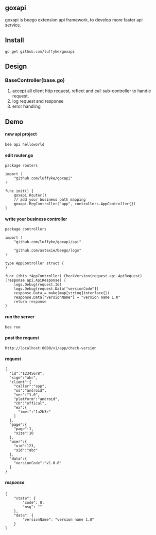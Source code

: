 ## goxapi
goxapi is beego extension api framework, to develop more faster api service.

## Install
```
go get github.com/luffyke/goxapi
```

## Design
### BaseController(base.go)
1. accept all client http request, reflect and call sub-controller to handle request.
2. log request and response
3. error handling

## Demo
#### new api project
```
bee api helloworld
```

#### edit router.go
```
package routers

import (
	"github.com/luffyke/goxapi"
)

func init() {
	goxapi.Router()
	// add your business path mapping
	goxapi.RegController("app", controllers.AppController{})
}
```

#### write your business controller
```
package controllers

import (
	"github.com/luffyke/goxapi/api"

	"github.com/astaxie/beego/logs"
)

type AppController struct {
}

func (this *AppController) CheckVersion(request api.ApiRequest) (response api.ApiResponse) {
	logs.Debug(request.Id)
	logs.Debug(request.Data["versionCode"])
	response.Data = make(map[string]interface{})
	response.Data["versionName"] = "version name 1.0"
	return response
}
```

#### run the server
```
bee run
```

#### post the request
```
http://localhost:8080/v1/app/check-version
```

#### request
```
{
  "id":"12345678",
  "sign":"abc",
  "client":{
    "caller":"app",
    "os":"android",
    "ver":"1.0",
    "platform":"android",
    "ch":"offical",
    "ex":{
      "imei":"1a2b3c"
    }
  },
  "page":{
  	"page":1,
  	"size":10
  },
  "user":{
    "uid":123,
    "sid":"abc"
  },
  "data":{
    "versionCode":"v1.0.0"
  }
}
```

##### response
```
{
    "state": {
        "code": 0,
        "msg": ""
    },
    "data": {
        "versionName": "version name 1.0"
    }
}
```